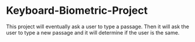 # Keyboard-Biometric-Project
This project will eventually ask a user to type a passage. 
Then it will ask the user to type a new passage and it will
determine if the user is the same.